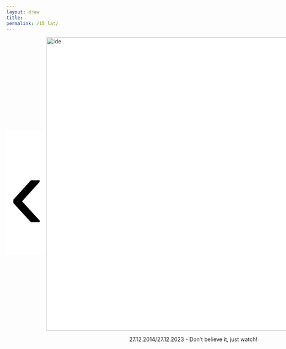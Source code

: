 ```yaml
---
layout: draw
title:
permalink: /15_lat/
---
```


<div style="text-align:left; display: flex; align-items: center;">
  <div style="flex: 0 0 10%;" class="vertical-center"><button onclick="prevImage();" style="border: 0px; background-color:white;"> 
    <span class="arrowhtml">&#8249;</span> </button> 
  </div>
  <div id="div-img" style="flex: 0 0 70%;">
    <img class="vertical-center" id="image" src="{{ site.baseurl }}/images/15_lat/just_watch.png" alt="ide" style="width: 80vw">
    <p style="text-align:center" id="year-sub"> 27.12.2014/27.12.2023 - Don’t believe it, just watch! </p>
  </div>
  <div id="div-txt" style="flex: 0 0 0%; align-items: center;">
    <p style="text-align:left; margin-left: 100px;" id="subtitle"> </p>
  </div>
  <div style="flex: 0 0 10%;" class="vertical-center"><button onclick="nextImage();" style="border: 0px; background-color:white;"> 
    <span class="arrowhtml">&#8250;</span> </button>
  </div>
</div>


<script>

var index      = 0;
var array      = [0, 8, 16, 25, 32, 41, 45, 54];
var image_list = [
                  "{{ site.baseurl }}/images/15_lat/just_watch.png",
                  "{{ site.baseurl }}/images/15_lat/2014/deskurow.jpg",
                  "{{ site.baseurl }}/images/15_lat/2014/wymyslilam.JPG",
                  "{{ site.baseurl }}/images/15_lat/2014/blue_jeans.png",
                  "{{ site.baseurl }}/images/15_lat/2014/rozpierdolilas.JPG",
                  "{{ site.baseurl }}/images/15_lat/2014/misty.JPG",
                  "{{ site.baseurl }}/images/15_lat/2014/wilczyslad.JPG",
                  "{{ site.baseurl }}/images/15_lat/2014/aleakoncert.jpg",

                  "{{ site.baseurl }}/images/15_lat/2015/znow.jpg",
                  "{{ site.baseurl }}/images/15_lat/2015/piano.jpg",
                  "{{ site.baseurl }}/images/15_lat/2015/onaczarna.png",
                  "{{ site.baseurl }}/images/15_lat/2015/jaskolka.JPG",
                  "{{ site.baseurl }}/images/15_lat/2015/calusy.jpg",
                  "{{ site.baseurl }}/images/15_lat/2015/remont.jpg",
                  "{{ site.baseurl }}/images/15_lat/2015/mnm-luzna.jpg",
                  "{{ site.baseurl }}/images/15_lat/2015/mimuw.png",
                  
                  "{{ site.baseurl }}/images/15_lat/2016/przepasc.png",
                  "{{ site.baseurl }}/images/15_lat/2016/bistro.png",
                  "{{ site.baseurl }}/images/15_lat/2016/czarna_hancza.JPG",
                  "{{ site.baseurl }}/images/15_lat/2016/iskra.png",
                  "{{ site.baseurl }}/images/15_lat/2016/srebrzy.png",
                  "{{ site.baseurl }}/images/15_lat/2016/falling.png",
                  "{{ site.baseurl }}/images/15_lat/2016/okosmoka.png",
                  "{{ site.baseurl }}/images/15_lat/2016/czolg.JPG",
                  "{{ site.baseurl }}/images/15_lat/2016/jungle.png",

                  "{{ site.baseurl }}/images/15_lat/2017/tancz.png",
                  "{{ site.baseurl }}/images/15_lat/2017/bojery.png",
                  "{{ site.baseurl }}/images/15_lat/2017/zegarmistrz.png",
                  "{{ site.baseurl }}/images/15_lat/2017/bernardynska.png",
                  "{{ site.baseurl }}/images/15_lat/2017/slub.png",
                  "{{ site.baseurl }}/images/15_lat/2017/portugalia.jpg",
                  "{{ site.baseurl }}/images/15_lat/2017/gotham.png",

                  "{{ site.baseurl }}/images/15_lat/2018/volvo.png",
                  "{{ site.baseurl }}/images/15_lat/2018/lapared.png",
                  "{{ site.baseurl }}/images/15_lat/2018/fuerta.png",
                  "{{ site.baseurl }}/images/15_lat/2018/prysznic.png",
                  "{{ site.baseurl }}/images/15_lat/2018/szpital.jpg",
                  "{{ site.baseurl }}/images/15_lat/2018/rebel.jpg",
                  "{{ site.baseurl }}/images/15_lat/2018/dom-wrobli.png",
                  "{{ site.baseurl }}/images/15_lat/2018/grancanaria.png",
                  "{{ site.baseurl }}/images/15_lat/2018/piorun.png",

                  "{{ site.baseurl }}/images/15_lat/2019/jeruszalaim.jpg",
                  "{{ site.baseurl }}/images/15_lat/2019/garda.jpg",
                  "{{ site.baseurl }}/images/15_lat/2019/lusterko.jpg",
                  "{{ site.baseurl }}/images/15_lat/2019/siniak.jpg",
                  "{{ site.baseurl }}/images/15_lat/2019/zmywcia.jpg",
                  "{{ site.baseurl }}/images/15_lat/2019/izrael.JPG",
                  "{{ site.baseurl }}/images/15_lat/2019/call.jpg",
                  "{{ site.baseurl }}/images/15_lat/2019/palma.jpg",

                  "{{ site.baseurl }}/images/15_lat/2020/like_a_bird.jpg",
                  "{{ site.baseurl }}/images/15_lat/2020/fuerta.jpg",

                  "{{ site.baseurl }}/images/15_lat/2021/30stka.JPG",
                  "{{ site.baseurl }}/images/15_lat/2021/brzuch.jpg",
                  "{{ site.baseurl }}/images/15_lat/2021/chleb.jpg",

                  "{{ site.baseurl }}/images/15_lat/2022/chmurko.JPG",

                  "{{ site.baseurl }}/images/15_lat/2023/dont_hurry.jpeg",
                  "{{ site.baseurl }}/images/15_lat/2023/overthrown.jpg",
                  "{{ site.baseurl }}/images/15_lat/2023/czarny_pocisk.jpg",
                  "{{ site.baseurl }}/images/15_lat/2023/oddech.jpg",
                  "{{ site.baseurl }}/images/15_lat/2023/justken.jpg",
                  ]

var text_list = [ "27.12.2014/27.12.2023 - Don’t believe it, just watch!",
                  
                  "Na szarość naszych nocy \n na naszą bezimienność \n na szarość i nijakość \n jutrzejszych naszych marzeń \n na twarzy przezroczystość \n na twarze bez wyrazu \n na nasze oddalenie \n na naszą nieobecność \n i rozmów obojętność \n listek iskierkę cieni \n jak kotwicę \n wbij w nasze serce \n\n Deskurów, maj 2014",
                  "Dzisiaj nagle wymyśliłem Ciebie \n Twoje imię zadźwięczało we mnie \n Choć tyle innych jest \n Znam tylko jego dźwięk \n\n Błota Karwieńskie, sierpień 2014",
                  "Blue jeans, white shirt \n Walked into the room \n you know you made my eyes burn \n It was like James Dean, for sure \n You so fresh to death and sick as ca-cancer \n You were sorta punk rock, I grew up on hip hop \n But you fit me better than my favorite sweater, and I know \n That love is mean, and love hurts \n But I still remember that day we met in December, oh baby \n\n Ursynów 2014", 
                  "Rozpierdoliłaś mi wakacje \n Na dworcu stoję sam \n\n Warszawa-Bieszczady, wrzesień 2014",
                  "Far Over the Misty Mountains Cold \n To Dungeons Deep and Caverns Old \n We must away ere break of day \n To find our long-forgotten gold \n\n The Pines were Roaring on The Heights \n The Winds were Moaning in the Night \n The Fire was Red, it Flaming Spread \n The Trees Like Torches Blazed with Light \n\n Bieszczady, wrzesień 2014",
                  "Za wilczym śladem podążę w zamieć \n I twoje serce wytropię uparte \n Przez gniew i smutek, stwardniałe w kamień \n Rozpalę usta     smagane wiatrem \n\n Bieszczady, wrzesień 2014",
                  "A śnieg biały błyska pod czarnymi kołami \n Tu czas odmierzamy pustymi flaszkami \n Dla ludzi umarłych już nie ma zbawienia \n Pod stalowym niebem nic się nie zmienia \n\n 2 koła, listopad 2014",
                  
                  "Znów wędrujemy ciepłym krajem, malachitową łąką morza - 2015",
                  "And the newspapers were fooling \n And the ash-trays have retired \n Cause the piano has been drinking \n The piano has been drinking \n The piano has been drinking, not me \n Not me, not me, not me, not me \n\n Londyn, luty 2015",
                  "Nie nasza rzecz nasza rzecz naszą robić rzecz \n\n Verfluchten polnischen, polnischen \n partisanen, banditen, banditen \n\n Halo halo! \n Tutaj Londyn! tutaj Londyn! \n Ona czarna, \n A on blondyn, a on blodyn \n\n Londyn, luty 2015",
                  "Jaskółka czarny sztylet, wydarty z piersi wiatru \n Nagła smutku kotwica, z niewidzialnego jachtu \n Katedra ją złowiła w sklepienia sieć wysoką \n Jak śmierć kamienna bryła \n Jak wyrok naw prostokąt \n Jaskółka błyskawica w kościele obumarłym \n Tnie jak czarne nożyce lęk, który ją ogarnia \n\n Londyn, luty 2015",
                  "Hey, brother, nice and steady \n Put down your drink, you ready \n It's hard when things get messy \n (They call it lonely digging) \n Your booty shaking, you know \n Your head has no right to say no \n Tonight it's ready, set, go \n Baby can you move it round the rhythm \n So we can get with'em \n To the ground and get us a rock and roll round \n Just a downtown body body coming with a super-hottie \n Let's go, yes, no, hell no \n\n Warszawa-Berlin Express, 26.05.2015",
                  "Must be the reason \n why I'm king of my castle \n Must be the reason \n why I'm freeing my trapped soul \n Must be the reason \n why I'm king of my castle \n Must be a reason \n why I'm making examples of you \n\n Neseberska, lipiec 2015",
                  "Czy to gawron był takim mistrzem w swoim rzemiośle, czy to samochód był tak doskonały, dość że wkrótce otworzywszy oczy zobaczyła pod sobą nie ciemność boru, lecz rozedrgane jezioro świateł Moskwy. \n\n Warszawa, sierpień 2015",
                  "Automaty liczą, liczą, liczą \n Liczą cały czas \n Automaty liczą na człowieka \n Automaty liczą, programują, odgarniają śnieg \n Liczną liczbą liczą obliczenia, \n Automaty, liczą, mylą się, a powinny nie \n Automaty automatyzują \n Automaty szybko niszczą się \n Ale znowu się reprodukują \n (...) \n Wielkie automaty liczą nas, segregują nas, \n Małych ludzi, co je obsługują, \n Wykonują rzędy długich liczb, \n Niewiadomych liczb, \n Oznaczają nas symbolem x \n\n MIMUW, wrzesień 2015",

                  "Możesz słuchać plusku wody, możesz zostać z nią do rana - 2016",
                  "Nie pasuję do tego miejsca \n Tutaj siedzi liga pierwsza \n I choć miłość najważniejsza \n Nie zbliża mnie do zwycięstwa \n\n Sopot, 26.05.2016",
                  "Reggae reggae reggae bieszczadzkie \n Reggae reggae reggae \n Słońcem pachnące ma jagód smak \n Reggae reggae reggae bieszczadzkie \n Reggae reggae reggae \n Jak potok rwące przed siebie gna \n\n Czarna Hańcza, lipiec 2016",
                  "Bądź, bądź, bądź dla mnie iskrą \n A kiedy z nieba spłynie jakaś szarość \n Rozpalę naszą rzeczywistość \n Bądź, bądź, bądź Panią świata \n A kiedy spojrzę znowu na Twoją twarz \n Przypomnę sobie smak lata \n\n Czarna Hańcza, lipiec 2016",
                  "Dziewczyny szare, płaskie jak filc \n Słuchają pustych słów \n Poprzez tysiące mroźnych mil \n Srebrzy im piersi nów \n A jak majowy dzwon na dnie \n Gdy zatopiony w drzwi \n Tak w piersiach serca tłuką się \n Serca koloru krwi \n\n Rodonit, sierpień 2016",
                  "Well I turn around to look at you \n You light a cigarette \n The guy you're with he's up and split \n The chair next to you's free \n And I hope that you don't fall in love with me \n\n Albania, sierpień 2016",
                  "Patrzę w oko smoka \n i wzruszam ramionami. \n Jest czerwiec. Wyraźnie. \n Tuż po południu była burza. \n Zmierzch zapada najpierw \n na idealnie kwadratowych skwerach. \n\n Albania, sierpień 2016",
                  "Wszyscy z drogi idę jak czołg \n To miasto będzie dziś zdobyte \n Poddajcie się! Poddajcie się! Dziewczyny też \n Kto nie jest ze mną na przeciwko jest \n Tu będzie bal, tu będzie bal, czy chcesz czy nie \n\n Tirana, sierpień 2016",
                  "Welcome to the jungle \n We’ve got fun and games \n We’ve got everything you want \n Hon we know the names! \n\n Czarnogóra, sierpień 2016",
                  
                  "To nie karnawał, ale tańczyć chcę i będę tańczył z nią co dzień - 2017",
                  "I’m on a boat! \n I’m on a boat! \n Everybody look at me \n cause I’m sailing on a boat! \n\n Giżycko, styczeń 2017",
                  "A kiedy przyjdzie także po mnie \n Zegarmistrz światła purpurowy \n By mi zabełtać błękit w głowie \n To będę jasny i gotowy \n\n Lwów, maj 2017",
                  "Z jakiegoś okna leci fu-gee-la-la \n widać że płynie ostatni letni balet \n zniknięty wieczór zniknięte słowa \n zniknięty facet \n\n Idę przez osiedle jak przez tren \n Ostatni Dzień Sierpnia roztapia się \n W windzie pachnie mokrym psem \n patrzę w lustro w którym nie odbijam się \n jest mnie za mało na lustra \n\n Czerniaków, Bernardyńska Woda, czerwiec 2017",
                  "Kiedy przypłynie perłowa łódź \n Jak o tym śpiewa serce \n Ja Cię zawołam na cały głos \n Nie nie opuszczaj mnie już więcej \n\n Służew, 17.09.2017",
                  "Zaopiekuj się mną \n Nawet, gdy powodów brak! \n Zaopiekuj się mną, \n Mocno tak! \n\n I prawie kochasz mnie \n I jesteś obok! \n Już nienawidzę Cię, \n Tak kolorową! \n\n Portugalia, lipiec 2017",
                  "Ja opuszczam Gotham z Kobietą Kotem! \n\n Mój pojazd rdzewieje na parkingu \n Mój kostium mam w walizce, nie użyję go nigdy \n\n Tak bardzo chciałem żeby przetrwało \n A teraz już mi się nie chce \n I niech to miasto sczeźnie \n\n Warszawa, sierpień 2017",
                  
                  "Ohhh, I can't quit you, baby, So I'm gonna put you down for awhile! - 2018",
                  "Omen piekieł kierował \n Twoim statkiem na ten brzeg \n Ojciec mówił mi córko \n Upij w sztok, a poznasz go \n Słowo rzekło się \n Będziesz dzieci mieć \n Czy pamiętasz z kim i gdzie? \n\n La Pared, styczeń 2018",
                  "Tell your heart that I'm the one \n Tell your heart it's me \n I want you \n Rockin' back inside my heart \n I want you \n Rockin' back inside my heart \n Rockin' back inside my heart \n Shadow in my house \n The man he has brown eyes \n She'll never go to Hollywood \n Love moves me \n\n Fuerta, styczeń 2018",
                  "Wybacz proszę, \n Gdy się tak uśmiecham \n Wybacz proszę \n Lecz nie na to czekam \n\n Wszystko czego dzis chce, \n Pamietaj o tym \n Polecieć chcę \n Tam i z powrotem \n Z ramion twych wprost \n Do nieba, do nieba \n\n Nowy York, kwiecień 2018",
                  "\n\n Szpital Św. Zofii, czerwiec 2018",
                  "You told me once I have a rebel heart \n I don't know if that's true \n But I believe you saw something in me that lives inside you too \n Now all I hear is the wind \n There's a storm coming through \n Did I misplace or forsake my love \n Now that I gave it to you? \n\n Stróża, sierpien 2018",
                  "Nic nie mam \n Zdmuchnęła mnie ta jesień całkiem \n Nawet nie wiem \n Jak tam sprawy za lasem \n Rano wstaję, poemat chwalę \n Biorę się za słowo jak za chleb \n\n Rzeczywiście tak jak księżyc \n Ludzie znają mnie tylko z jednej \n Jesiennej strony \n\n Dziekanów Polski, wrzesień 2018",
                  "Oto święty szczyt \n Jestem tutaj z nim \n Patrzę stąd na Babiloon \n Patrzę stąd na Babiloon \n Hej panie zły, jak się pan ma? \nJak tam pana gra? \n Nie nie nie nie nie nie nie nie tak \n\n Gran Canaria, grudzień 2018",
                  "Ta, nowa rana, ten sam szpital \n Doktor, nic nie pytaj, tylko zszyj tu i zszyj tam \n Ty, chwilka, pęka stów kilka \n Jesteś w moich winklach, to mój squat, park  i drink bar \n Miasto żyje we mnie, we mnie zdycha \n Grzechem stracić jest spryt, nie te brednie, że pycha \n\n Las Palmas, grudzień 2018",

                  "Oh Jerusalem - 2019",
                  "\n\n Jezioro Garda, maj 2019",
                  "\n\n Włochy, maj 2019",
                  "\n\n Warszawa, czerwiec 2019",
                  "\n\n Warszawa, lipiec 2019",
                  "\n\n Jezioro Genezaret, wrzesień 2019",
                  "For now I need your hidden love \n I'm cold as a new razor blade \n You left when I told you I was curious \n I never said that I was brave \n\n Oh so long, Marianne, it's time that we began \n to laugh and cry and cry and laugh about it all again \n\n Warszawa / Las Palmas, listopad 2019",
                  "\n\n Legionowo, listopad 2019",

                  "Like a bird on a wire \n Like a drunk in a midnight choir \n I have tried in my way to be free \n\n Sopot, luty 2020",
                  "\n\n Fuerta, listopad 2020",

                  "2021",
                  "\n\n Deski, czerwiec 2021",
                  "Z wielu pieców się jadło chleb \n Bo od lat przyglądam się światu \n Nieraz rano zabolał łeb \n I mówili zmiana klimatu \n Czasem trafił się wielki raut \n Albo feta proletariatu \n Czasem podróż w najlepszym z aut \n Częściej szare drogi powiatu \n\n Cafe Atlantis, październik 2021",

                  "Chmurko, jesteś różowa \n przypominam sobie \n twarze współuczniów \n współwięźniów \n współżołnierzy \n wszystkie były tępe i wyrażały tylko jedno \n moja twarz była w tym wszystkim najstraszniejsza \n bo moja \n Chmurko, niebieskie niebo \n Chmurko, niebieskie niebo \n\n Madera, marzec 2022",

                  "I don't hurry, even if you wait - Bolang - 2023",
                  "Your faith was strong but you needed proof \n You saw her bathing on the roof \n Her beauty in the moonlight overthrew you \n She tied you to a kitchen chair \n She broke your throne, and she cut your hair \n And from your lips she drew the Hallelujah \n\n Sycylia, wrzesień 2023",
                  "Mówią na niego Czarny Pocisk \n On samochodem mknie \n W czyste białe światło \n Nucąc rzewną pieśń \n Nie wołaj nie zaklinaj \n Nie usłyszy nic \n Tu nie miał nigdy domu i każdy z niego drwi \n\n Sycylia, wrzesień 2023",
                  "Jeszcze mi głupio \n Jeszcze wstyd \n Nie jestem gotowa \n Nie przyjdą te słowa \n Znasz mnie \n Chyba gdzieś głębiej muszę zejść \n Cała się trzęsę jest mi źle \n Bałagan mam w głowie \n Nie myślę rozsądnie \n\n Warszawa, lipiec 2023",
                  "I'm just Ken (and I'm enough) \n And I'm great at doing stuff \n So, hey, check me out, yeah, I'm just Ken \n My name's Ken (and so am I) \n Put that manly hand in mine \n So, hey, world, check me out, yeah, I'm just Ken \n\n Mazury, lipiec 2023",
                  ]

var index_no = image_list.length;

function formatTextWithLineBreaks(text) {
    return text.replace(/\n/g, "<br>");
}

function prevImage()
{
  var divimg  = document.getElementById("div-img");
  var divtxt  = document.getElementById("div-txt");
  var img     = document.getElementById("image");
  var txt     = document.getElementById("subtitle");
  var yeartxt = document.getElementById("year-sub");

  index = (index - 1) % index_no;
  
  if (array.includes(index)) {
    divimg.style.flex = "0 0 70%";
    divtxt.style.flex = "0 0 0%";
    img.src           = image_list[index];
    txt.innerHTML     = "";
    yeartxt.innerHTML = text_list[index];
  }
  else {
    divimg.style.flex = "0 0 50%";
    divtxt.style.flex = "0 0 30%";
    img.src           = image_list[index];
    txt.innerHTML     = formatTextWithLineBreaks(text_list[index]);
    yeartxt.innerHTML = "";
  }
  return false;
}

function nextImage()
{
  var divimg  = document.getElementById("div-img");
  var divtxt  = document.getElementById("div-txt");
  var img     = document.getElementById("image");
  var txt     = document.getElementById("subtitle");
  var yeartxt = document.getElementById("year-sub");
  
  index = (index + 1) % index_no;

  if (array.includes(index)) {
    divimg.style.flex = "0 0 70%";
    divtxt.style.flex = "0 0 0%";
    img.src           = image_list[index];
    txt.innerHTML     = "";
    yeartxt.innerHTML = text_list[index];
  }
  else {
    divimg.style.flex = "0 0 50%";
    divtxt.style.flex = "0 0 30%";
    img.src           = image_list[index];
    txt.innerHTML     = formatTextWithLineBreaks(text_list[index]);
    yeartxt.innerHTML = "";
  }
  return false;
}

</script>


<style>

.arrowhtml {
  color: black;
  font-size: 7vh;
}

.vertical-center {
  margin: auto;
  display: flex;
  align-items: center;
  justify-content: center;
  border-width: 0px;
  background-color: white;
}

.arrowhtml:hover {
    color: red;
    font-size: 7vh;
  }

</style>
